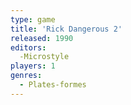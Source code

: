 ```yaml
---
type: game
title: 'Rick Dangerous 2'
released: 1990
editors: 
  -Microstyle
players: 1
genres:
  - Plates-formes
---
```

